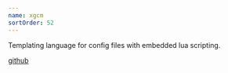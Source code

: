 ```yaml
---
name: xgcm
sortOrder: 52
---
```


Templating language for config files with embedded lua scripting.

[github](https://www.github.com/adjective-object/xgcm)
